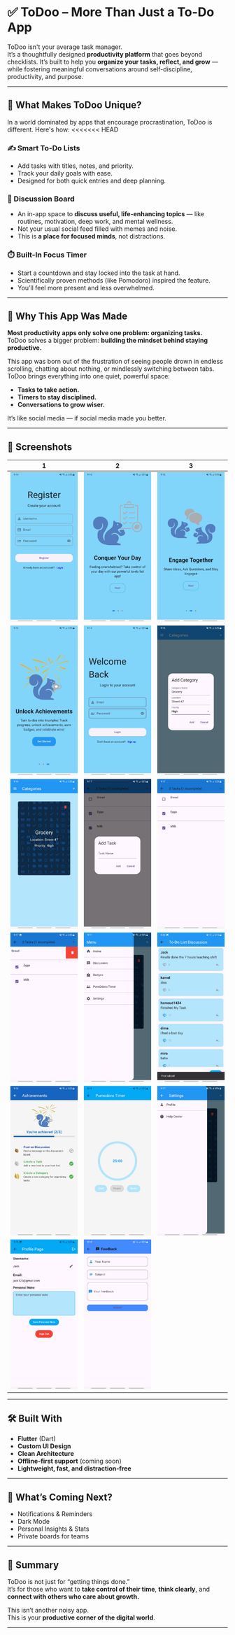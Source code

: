 # ✅ ToDoo – More Than Just a To-Do App

ToDoo isn't your average task manager.  
It’s a thoughtfully designed **productivity platform** that goes beyond checklists. It’s built to help you **organize your tasks, reflect, and grow** — while fostering meaningful conversations around self-discipline, productivity, and purpose.

---

## 🧠 What Makes ToDoo Unique?

In a world dominated by apps that encourage procrastination, ToDoo is different. Here's how:
<<<<<<< HEAD

### ✍️ Smart To-Do Lists  
- Add tasks with titles, notes, and priority.
- Track your daily goals with ease.
- Designed for both quick entries and deep planning.

### 💬 Discussion Board  
- An in-app space to **discuss useful, life-enhancing topics** — like routines, motivation, deep work, and mental wellness.
- Not your usual social feed filled with memes and noise.
- This is **a place for focused minds**, not distractions.

### ⏱️ Built-In Focus Timer  
- Start a countdown and stay locked into the task at hand.
- Scientifically proven methods (like Pomodoro) inspired the feature.
- You’ll feel more present and less overwhelmed.

---

## 🎯 Why This App Was Made

**Most productivity apps only solve one problem: organizing tasks.**  
ToDoo solves a bigger problem: **building the mindset behind staying productive.**

This app was born out of the frustration of seeing people drown in endless scrolling, chatting about nothing, or mindlessly switching between tabs. ToDoo brings everything into one quiet, powerful space:

- **Tasks to take action.**  
- **Timers to stay disciplined.**  
- **Conversations to grow wiser.**

It’s like social media — if social media made you better.

---

## 📸 Screenshots

| 1 | 2 | 3 |
|---|---|---|
| ![Screenshot](screenshots/1.jpg) | ![Screenshot](screenshots/2.jpg) | ![Screenshot](screenshots/3.jpg) |
| ![Screenshot](screenshots/4.jpg) | ![Screenshot](screenshots/5.jpg) | ![Screenshot](screenshots/6.jpg) |
| ![Screenshot](screenshots/7.jpg) | ![Screenshot](screenshots/7.5.jpg) | ![Screenshot](screenshots/8.jpg) |
| ![Screenshot](screenshots/9.jpg) | ![Screenshot](screenshots/10.jpg) | ![Screenshot](screenshots/11.jpg) |
| ![Screenshot](screenshots/12.jpg) | ![Screenshot](screenshots/13.jpg) | ![Screenshot](screenshots/14.jpg) |
| ![Screenshot](screenshots/15.jpg) | ![Screenshot](screenshots/16.jpg) | |



---

## 🛠 Built With

- **Flutter** (Dart)
- **Custom UI Design**
- **Clean Architecture**
- **Offline-first support** (coming soon)
- **Lightweight, fast, and distraction-free**

---

## 🚀 What’s Coming Next?

- Notifications & Reminders  
- Dark Mode  
- Personal Insights & Stats  
- Private boards for teams  

---

## 🧾 Summary

ToDoo is not just for “getting things done.”  
It’s for those who want to **take control of their time**, **think clearly**, and **connect with others who care about growth.**

This isn’t another noisy app.  
This is your **productive corner of the digital world**.

---
